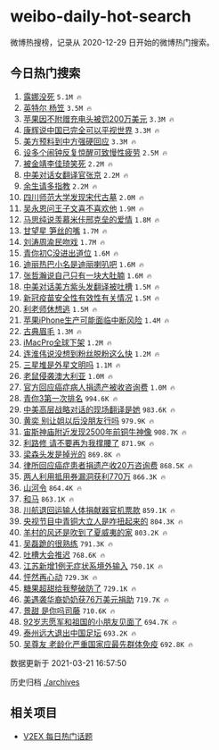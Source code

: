 # weibo-daily-hot-search

微博热搜榜，记录从 2020-12-29 日开始的微博热门搜索。

## 今日热门搜索

<!-- BEGIN -->

1. [露娜没死](https://s.weibo.com/weibo?q=%23%E9%9C%B2%E5%A8%9C%E6%B2%A1%E6%AD%BB%23&Refer=top) `5.1M 🔥`
1. [英特尔 杨笠](https://s.weibo.com/weibo?q=%E8%8B%B1%E7%89%B9%E5%B0%94%20%E6%9D%A8%E7%AC%A0&Refer=top) `3.5M 🔥`
1. [苹果因不附赠充电头被罚200万美元](https://s.weibo.com/weibo?q=%23%E8%8B%B9%E6%9E%9C%E5%9B%A0%E4%B8%8D%E9%99%84%E8%B5%A0%E5%85%85%E7%94%B5%E5%A4%B4%E8%A2%AB%E7%BD%9A200%E4%B8%87%E7%BE%8E%E5%85%83%23&Refer=top) `3.3M 🔥`
1. [康辉说中国已完全可以平视世界](https://s.weibo.com/weibo?q=%23%E5%BA%B7%E8%BE%89%E8%AF%B4%E4%B8%AD%E5%9B%BD%E5%B7%B2%E5%AE%8C%E5%85%A8%E5%8F%AF%E4%BB%A5%E5%B9%B3%E8%A7%86%E4%B8%96%E7%95%8C%23&Refer=top) `3.3M 🔥`
1. [美方预料到中方强硬回应](https://s.weibo.com/weibo?q=%23%E7%BE%8E%E6%96%B9%E9%A2%84%E6%96%99%E5%88%B0%E4%B8%AD%E6%96%B9%E5%BC%BA%E7%A1%AC%E5%9B%9E%E5%BA%94%23&Refer=top) `3.3M 🔥`
1. [设多个闹钟反复惊醒可致慢性疲劳](https://s.weibo.com/weibo?q=%23%E8%AE%BE%E5%A4%9A%E4%B8%AA%E9%97%B9%E9%92%9F%E5%8F%8D%E5%A4%8D%E6%83%8A%E9%86%92%E5%8F%AF%E8%87%B4%E6%85%A2%E6%80%A7%E7%96%B2%E5%8A%B3%23&Refer=top) `2.5M 🔥`
1. [被金靖李佳琦笑死](https://s.weibo.com/weibo?q=%E8%A2%AB%E9%87%91%E9%9D%96%E6%9D%8E%E4%BD%B3%E7%90%A6%E7%AC%91%E6%AD%BB&Refer=top) `2.2M 🔥`
1. [中美对话女翻译官张京](https://s.weibo.com/weibo?q=%23%E4%B8%AD%E7%BE%8E%E5%AF%B9%E8%AF%9D%E5%A5%B3%E7%BF%BB%E8%AF%91%E5%AE%98%E5%BC%A0%E4%BA%AC%23&Refer=top) `2.2M 🔥`
1. [余生请多指教](https://s.weibo.com/weibo?q=%E4%BD%99%E7%94%9F%E8%AF%B7%E5%A4%9A%E6%8C%87%E6%95%99&Refer=top) `2.2M 🔥`
1. [四川师范大学发现宋代古墓](https://s.weibo.com/weibo?q=%23%E5%9B%9B%E5%B7%9D%E5%B8%88%E8%8C%83%E5%A4%A7%E5%AD%A6%E5%8F%91%E7%8E%B0%E5%AE%8B%E4%BB%A3%E5%8F%A4%E5%A2%93%23&Refer=top) `2.0M 🔥`
1. [吴永恩问王子文喜不喜欢他](https://s.weibo.com/weibo?q=%E5%90%B4%E6%B0%B8%E6%81%A9%E9%97%AE%E7%8E%8B%E5%AD%90%E6%96%87%E5%96%9C%E4%B8%8D%E5%96%9C%E6%AC%A2%E4%BB%96&Refer=top) `1.9M 🔥`
1. [马思纯说羡慕米佧邢克垒的爱情](https://s.weibo.com/weibo?q=%23%E9%A9%AC%E6%80%9D%E7%BA%AF%E8%AF%B4%E7%BE%A1%E6%85%95%E7%B1%B3%E4%BD%A7%E9%82%A2%E5%85%8B%E5%9E%92%E7%9A%84%E7%88%B1%E6%83%85%23&Refer=top) `1.8M 🔥`
1. [甘望星 笋丝的嘴](https://s.weibo.com/weibo?q=%E7%94%98%E6%9C%9B%E6%98%9F%20%E7%AC%8B%E4%B8%9D%E7%9A%84%E5%98%B4&Refer=top) `1.7M 🔥`
1. [刘涛周渝民吻戏](https://s.weibo.com/weibo?q=%23%E5%88%98%E6%B6%9B%E5%91%A8%E6%B8%9D%E6%B0%91%E5%90%BB%E6%88%8F%23&Refer=top) `1.7M 🔥`
1. [青你初C没进出道位](https://s.weibo.com/weibo?q=%23%E9%9D%92%E4%BD%A0%E5%88%9DC%E6%B2%A1%E8%BF%9B%E5%87%BA%E9%81%93%E4%BD%8D%23&Refer=top) `1.6M 🔥`
1. [迪丽热巴小名是迪丽喇叭吧](https://s.weibo.com/weibo?q=%23%E8%BF%AA%E4%B8%BD%E7%83%AD%E5%B7%B4%E5%B0%8F%E5%90%8D%E6%98%AF%E8%BF%AA%E4%B8%BD%E5%96%87%E5%8F%AD%E5%90%A7%23&Refer=top) `1.6M 🔥`
1. [张哲瀚说自己只有一块大肚腩](https://s.weibo.com/weibo?q=%23%E5%BC%A0%E5%93%B2%E7%80%9A%E8%AF%B4%E8%87%AA%E5%B7%B1%E5%8F%AA%E6%9C%89%E4%B8%80%E5%9D%97%E5%A4%A7%E8%82%9A%E8%85%A9%23&Refer=top) `1.6M 🔥`
1. [中美对话美方紫头发翻译被吐槽](https://s.weibo.com/weibo?q=%23%E4%B8%AD%E7%BE%8E%E5%AF%B9%E8%AF%9D%E7%BE%8E%E6%96%B9%E7%B4%AB%E5%A4%B4%E5%8F%91%E7%BF%BB%E8%AF%91%E8%A2%AB%E5%90%90%E6%A7%BD%23&Refer=top) `1.5M 🔥`
1. [新冠疫苗安全性有效性有关情况](https://s.weibo.com/weibo?q=%23%E6%96%B0%E5%86%A0%E7%96%AB%E8%8B%97%E5%AE%89%E5%85%A8%E6%80%A7%E6%9C%89%E6%95%88%E6%80%A7%E6%9C%89%E5%85%B3%E6%83%85%E5%86%B5%23&Refer=top) `1.5M 🔥`
1. [利老师休想逃](https://s.weibo.com/weibo?q=%23%E5%88%A9%E8%80%81%E5%B8%88%E4%BC%91%E6%83%B3%E9%80%83%23&Refer=top) `1.5M 🔥`
1. [苹果iPhone生产可能面临中断风险](https://s.weibo.com/weibo?q=%23%E8%8B%B9%E6%9E%9CiPhone%E7%94%9F%E4%BA%A7%E5%8F%AF%E8%83%BD%E9%9D%A2%E4%B8%B4%E4%B8%AD%E6%96%AD%E9%A3%8E%E9%99%A9%23&Refer=top) `1.4M 🔥`
1. [古典眉毛](https://s.weibo.com/weibo?q=%23%E5%8F%A4%E5%85%B8%E7%9C%89%E6%AF%9B%23&Refer=top) `1.3M 🔥`
1. [iMacPro全球下架](https://s.weibo.com/weibo?q=iMacPro%E5%85%A8%E7%90%83%E4%B8%8B%E6%9E%B6&Refer=top) `1.2M 🔥`
1. [连淮伟说没想到粉丝脱粉这么快](https://s.weibo.com/weibo?q=%23%E8%BF%9E%E6%B7%AE%E4%BC%9F%E8%AF%B4%E6%B2%A1%E6%83%B3%E5%88%B0%E7%B2%89%E4%B8%9D%E8%84%B1%E7%B2%89%E8%BF%99%E4%B9%88%E5%BF%AB%23&Refer=top) `1.2M 🔥`
1. [三星堆是外星文明吗](https://s.weibo.com/weibo?q=%23%E4%B8%89%E6%98%9F%E5%A0%86%E6%98%AF%E5%A4%96%E6%98%9F%E6%96%87%E6%98%8E%E5%90%97%23&Refer=top) `1.1M 🔥`
1. [老鼠侵袭澳大利亚](https://s.weibo.com/weibo?q=%E8%80%81%E9%BC%A0%E4%BE%B5%E8%A2%AD%E6%BE%B3%E5%A4%A7%E5%88%A9%E4%BA%9A&Refer=top) `1.0M 🔥`
1. [官方回应癌症病人捐遗产被收咨询费](https://s.weibo.com/weibo?q=%23%E5%AE%98%E6%96%B9%E5%9B%9E%E5%BA%94%E7%99%8C%E7%97%87%E7%97%85%E4%BA%BA%E6%8D%90%E9%81%97%E4%BA%A7%E8%A2%AB%E6%94%B6%E5%92%A8%E8%AF%A2%E8%B4%B9%23&Refer=top) `1.0M 🔥`
1. [青你3第一次排名](https://s.weibo.com/weibo?q=%23%E9%9D%92%E4%BD%A03%E7%AC%AC%E4%B8%80%E6%AC%A1%E6%8E%92%E5%90%8D%23&Refer=top) `994.6K 🔥`
1. [中美高层战略对话的现场翻译是她](https://s.weibo.com/weibo?q=%23%E4%B8%AD%E7%BE%8E%E9%AB%98%E5%B1%82%E6%88%98%E7%95%A5%E5%AF%B9%E8%AF%9D%E7%9A%84%E7%8E%B0%E5%9C%BA%E7%BF%BB%E8%AF%91%E6%98%AF%E5%A5%B9%23&Refer=top) `983.6K 🔥`
1. [黄奕 别让姐以后没朋友行吗](https://s.weibo.com/weibo?q=%E9%BB%84%E5%A5%95%20%E5%88%AB%E8%AE%A9%E5%A7%90%E4%BB%A5%E5%90%8E%E6%B2%A1%E6%9C%8B%E5%8F%8B%E8%A1%8C%E5%90%97&Refer=top) `979.9K 🔥`
1. [宙斯神庙附近发现2500年前铜牛神像](https://s.weibo.com/weibo?q=%E5%AE%99%E6%96%AF%E7%A5%9E%E5%BA%99%E9%99%84%E8%BF%91%E5%8F%91%E7%8E%B02500%E5%B9%B4%E5%89%8D%E9%93%9C%E7%89%9B%E7%A5%9E%E5%83%8F&Refer=top) `908.7K 🔥`
1. [利路修 请不要再为我撑腰了](https://s.weibo.com/weibo?q=%E5%88%A9%E8%B7%AF%E4%BF%AE%20%E8%AF%B7%E4%B8%8D%E8%A6%81%E5%86%8D%E4%B8%BA%E6%88%91%E6%92%91%E8%85%B0%E4%BA%86&Refer=top) `871.9K 🔥`
1. [梁森头发是掉光的](https://s.weibo.com/weibo?q=%23%E6%A2%81%E6%A3%AE%E5%A4%B4%E5%8F%91%E6%98%AF%E6%8E%89%E5%85%89%E7%9A%84%23&Refer=top) `869.8K 🔥`
1. [律所回应癌症患者捐遗产收20万咨询费](https://s.weibo.com/weibo?q=%23%E5%BE%8B%E6%89%80%E5%9B%9E%E5%BA%94%E7%99%8C%E7%97%87%E6%82%A3%E8%80%85%E6%8D%90%E9%81%97%E4%BA%A7%E6%94%B620%E4%B8%87%E5%92%A8%E8%AF%A2%E8%B4%B9%23&Refer=top) `868.5K 🔥`
1. [两人利用抵用券漏洞获利770万](https://s.weibo.com/weibo?q=%23%E4%B8%A4%E4%BA%BA%E5%88%A9%E7%94%A8%E6%8A%B5%E7%94%A8%E5%88%B8%E6%BC%8F%E6%B4%9E%E8%8E%B7%E5%88%A9770%E4%B8%87%23&Refer=top) `866.3K 🔥`
1. [山河令](https://s.weibo.com/weibo?q=%E5%B1%B1%E6%B2%B3%E4%BB%A4&Refer=top) `864.4K 🔥`
1. [和马](https://s.weibo.com/weibo?q=%E5%92%8C%E9%A9%AC&Refer=top) `863.1K 🔥`
1. [川航退回运输人体捐献器官机票款](https://s.weibo.com/weibo?q=%E5%B7%9D%E8%88%AA%E9%80%80%E5%9B%9E%E8%BF%90%E8%BE%93%E4%BA%BA%E4%BD%93%E6%8D%90%E7%8C%AE%E5%99%A8%E5%AE%98%E6%9C%BA%E7%A5%A8%E6%AC%BE&Refer=top) `859.1K 🔥`
1. [央视节目中青铜大立人是咋扭起来的](https://s.weibo.com/weibo?q=%23%E5%A4%AE%E8%A7%86%E8%8A%82%E7%9B%AE%E4%B8%AD%E9%9D%92%E9%93%9C%E5%A4%A7%E7%AB%8B%E4%BA%BA%E6%98%AF%E5%92%8B%E6%89%AD%E8%B5%B7%E6%9D%A5%E7%9A%84%23&Refer=top) `804.3K 🔥`
1. [羊村的风还是吹到了夏威夷的家](https://s.weibo.com/weibo?q=%23%E7%BE%8A%E6%9D%91%E7%9A%84%E9%A3%8E%E8%BF%98%E6%98%AF%E5%90%B9%E5%88%B0%E4%BA%86%E5%A4%8F%E5%A8%81%E5%A4%B7%E7%9A%84%E5%AE%B6%23&Refer=top) `803.2K 🔥`
1. [吴磊跪的很熟练](https://s.weibo.com/weibo?q=%23%E5%90%B4%E7%A3%8A%E8%B7%AA%E7%9A%84%E5%BE%88%E7%86%9F%E7%BB%83%23&Refer=top) `791.3K 🔥`
1. [吐槽大会推迟](https://s.weibo.com/weibo?q=%23%E5%90%90%E6%A7%BD%E5%A4%A7%E4%BC%9A%E6%8E%A8%E8%BF%9F%23&Refer=top) `768.6K 🔥`
1. [江苏新增1例无症状系境外输入](https://s.weibo.com/weibo?q=%E6%B1%9F%E8%8B%8F%E6%96%B0%E5%A2%9E1%E4%BE%8B%E6%97%A0%E7%97%87%E7%8A%B6%E7%B3%BB%E5%A2%83%E5%A4%96%E8%BE%93%E5%85%A5&Refer=top) `750.1K 🔥`
1. [怦然再心动](https://s.weibo.com/weibo?q=%E6%80%A6%E7%84%B6%E5%86%8D%E5%BF%83%E5%8A%A8&Refer=top) `729.3K 🔥`
1. [糖果超甜给我整破防了](https://s.weibo.com/weibo?q=%23%E7%B3%96%E6%9E%9C%E8%B6%85%E7%94%9C%E7%BB%99%E6%88%91%E6%95%B4%E7%A0%B4%E9%98%B2%E4%BA%86%23&Refer=top) `729.1K 🔥`
1. [美遇袭华裔奶奶获76万美元捐助](https://s.weibo.com/weibo?q=%23%E7%BE%8E%E9%81%87%E8%A2%AD%E5%8D%8E%E8%A3%94%E5%A5%B6%E5%A5%B6%E8%8E%B776%E4%B8%87%E7%BE%8E%E5%85%83%E6%8D%90%E5%8A%A9%23&Refer=top) `719.7K 🔥`
1. [景甜 是你吗司藤](https://s.weibo.com/weibo?q=%E6%99%AF%E7%94%9C%20%E6%98%AF%E4%BD%A0%E5%90%97%E5%8F%B8%E8%97%A4&Refer=top) `710.6K 🔥`
1. [92岁志愿军和祖国的小朋友见面了](https://s.weibo.com/weibo?q=%2392%E5%B2%81%E5%BF%97%E6%84%BF%E5%86%9B%E5%92%8C%E7%A5%96%E5%9B%BD%E7%9A%84%E5%B0%8F%E6%9C%8B%E5%8F%8B%E8%A7%81%E9%9D%A2%E4%BA%86%23&Refer=top) `694.7K 🔥`
1. [泰州远大退出中国足坛](https://s.weibo.com/weibo?q=%E6%B3%B0%E5%B7%9E%E8%BF%9C%E5%A4%A7%E9%80%80%E5%87%BA%E4%B8%AD%E5%9B%BD%E8%B6%B3%E5%9D%9B&Refer=top) `693.2K 🔥`
1. [吴尊友 老龄化严重国家应最先群体免疫](https://s.weibo.com/weibo?q=%E5%90%B4%E5%B0%8A%E5%8F%8B%20%E8%80%81%E9%BE%84%E5%8C%96%E4%B8%A5%E9%87%8D%E5%9B%BD%E5%AE%B6%E5%BA%94%E6%9C%80%E5%85%88%E7%BE%A4%E4%BD%93%E5%85%8D%E7%96%AB&Refer=top) `692.8K 🔥`

数据更新于 2021-03-21 16:57:50

<!-- END -->

历史归档 [./archives](./archives)

## 相关项目

- [V2EX 每日热门话题](https://github.com/boojack/v2ex-daily-hot-topic)
